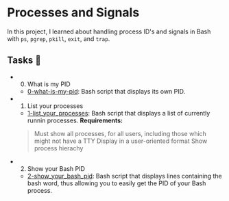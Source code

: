 # Processes and Signals

In this project, I learned about handling process ID's and signals in Bash with `ps`, `pgrep`, `pkill`, `exit`, and `trap`.

## Tasks :page_with_curl:
-  0. What is my PID
	- [0-what-is-my-pid](https://github.com/SamuelIbanga5/alx-system_engineering-devops/blob/master/0x05-processes_and_signals/0-what-is-my-pid): Bash script that displays its own PID.
- 1. List your processes
	- [1-list_your_processes](https://github.com/SamuelIbanga5/alx-system_engineering-devops/blob/master/0x05-processes_and_signals/1-list_your_processes): Bash script that displays a list of currently runnin processes.
	**Requirements:**
	> Must show all processes, for all users, including those which might not have a TTY
	> Display in a user-oriented format
	> Show process hierachy
- 2. Show your Bash PID
	- [2-show_your_bash_pid](): Bash script that displays lines containing the bash word, thus allowing you to easily get the PID of your Bash process.
